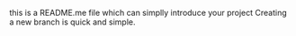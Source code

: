 this is a README.me file which can simplly introduce your project
Creating a new branch is quick and simple.

